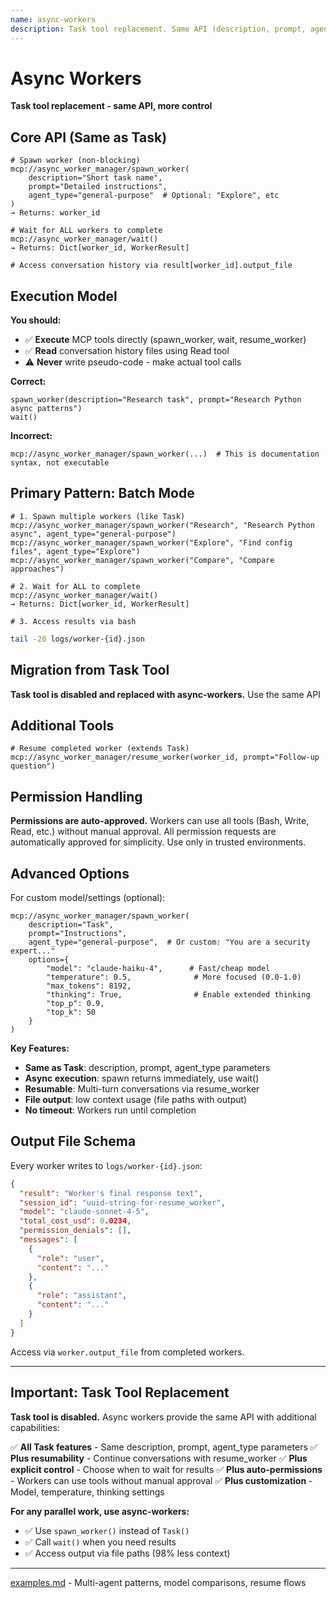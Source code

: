 ```yaml
---
name: async-workers
description: Task tool replacement. Same API (description, prompt, agent_type), but async, resumable, and explicit control. Use spawn_worker() instead of Task(). Batch mode - spawn multiple, wait() returns all. Permissions auto-approved.
---
```


# Async Workers

**Task tool replacement - same API, more control**

## Core API (Same as Task)

```
# Spawn worker (non-blocking)
mcp://async_worker_manager/spawn_worker(
    description="Short task name",
    prompt="Detailed instructions",
    agent_type="general-purpose"  # Optional: "Explore", etc
)
→ Returns: worker_id

# Wait for ALL workers to complete
mcp://async_worker_manager/wait()
→ Returns: Dict[worker_id, WorkerResult]

# Access conversation history via result[worker_id].output_file
```

## Execution Model

**You should:**
- ✅ **Execute** MCP tools directly (spawn_worker, wait, resume_worker)
- ✅ **Read** conversation history files using Read tool
- ⚠️ **Never** write pseudo-code - make actual tool calls

**Correct:**
```
spawn_worker(description="Research task", prompt="Research Python async patterns")
wait()
```

**Incorrect:**
```
mcp://async_worker_manager/spawn_worker(...)  # This is documentation syntax, not executable
```

## Primary Pattern: Batch Mode

```
# 1. Spawn multiple workers (like Task)
mcp://async_worker_manager/spawn_worker("Research", "Research Python async", agent_type="general-purpose")
mcp://async_worker_manager/spawn_worker("Explore", "Find config files", agent_type="Explore")
mcp://async_worker_manager/spawn_worker("Compare", "Compare approaches")

# 2. Wait for ALL to complete
mcp://async_worker_manager/wait()
→ Returns: Dict[worker_id, WorkerResult]

# 3. Access results via bash
```

```sh
tail -20 logs/worker-{id}.json
```

## Migration from Task Tool

**Task tool is disabled and replaced with async-workers.** Use the same API

## Additional Tools

```
# Resume completed worker (extends Task)
mcp://async_worker_manager/resume_worker(worker_id, prompt="Follow-up question")
```

## Permission Handling

**Permissions are auto-approved.** Workers can use all tools (Bash, Write, Read, etc.) without manual approval. All permission requests are automatically approved for simplicity. Use only in trusted environments.

## Advanced Options

For custom model/settings (optional):

```
mcp://async_worker_manager/spawn_worker(
    description="Task",
    prompt="Instructions",
    agent_type="general-purpose",  # Or custom: "You are a security expert..."
    options={
        "model": "claude-haiku-4",      # Fast/cheap model
        "temperature": 0.5,              # More focused (0.0-1.0)
        "max_tokens": 8192,
        "thinking": True,                # Enable extended thinking
        "top_p": 0.9,
        "top_k": 50
    }
)
```

**Key Features:**
- **Same as Task**: description, prompt, agent_type parameters
- **Async execution**: spawn returns immediately, use wait()
- **Resumable**: Multi-turn conversations via resume_worker
- **File output**: low context usage (file paths with output)
- **No timeout**: Workers run until completion

## Output File Schema

Every worker writes to `logs/worker-{id}.json`:

```json
{
  "result": "Worker's final response text",
  "session_id": "uuid-string-for-resume_worker",
  "model": "claude-sonnet-4-5",
  "total_cost_usd": 0.0234,
  "permission_denials": [],
  "messages": [
    {
      "role": "user",
      "content": "..."
    },
    {
      "role": "assistant",
      "content": "..."
    }
  ]
}
```

Access via `worker.output_file` from completed workers.

---

## Important: Task Tool Replacement

**Task tool is disabled.** Async workers provide the same API with additional capabilities:

✅ **All Task features** - Same description, prompt, agent_type parameters
✅ **Plus resumability** - Continue conversations with resume_worker
✅ **Plus explicit control** - Choose when to wait for results
✅ **Plus auto-permissions** - Workers can use tools without manual approval
✅ **Plus customization** - Model, temperature, thinking settings

**For any parallel work, use async-workers:**
- ✅ Use `spawn_worker()` instead of `Task()`
- ✅ Call `wait()` when you need results
- ✅ Access output via file paths (98% less context)

---

[examples.md](examples.md) - Multi-agent patterns, model comparisons, resume flows
